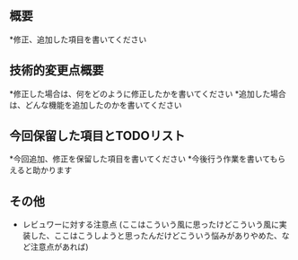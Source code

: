 ## 概要

*修正、追加した項目を書いてください

## 技術的変更点概要

*修正した場合は、何をどのように修正したかを書いてください
*追加した場合は、どんな機能を追加したのかを書いてください

## 今回保留した項目とTODOリスト

*今回追加、修正を保留した項目を書いてください
*今後行う作業を書いてもらえると助かります

## その他

* レビュワーに対する注意点 (ここはこういう風に思ったけどこういう風に実装した、ここはこうしようと思ったんだけどこういう悩みがありやめた、など注意点があれば)
